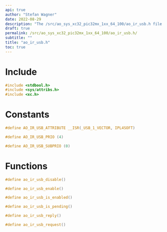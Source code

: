 ```yaml
---
api: true
author: "Stefan Wagner"
date: 2022-08-29
description: "The /src/ao_sys_xc32_pic32mx_1xx_64_100/ao_ir_usb.h file of the ao real-time operating system."
draft: true
permalink: /src/ao_sys_xc32_pic32mx_1xx_64_100/ao_ir_usb.h/
subtitle: ""
title: "ao_ir_usb.h"
toc: true
---
```


# Include

```c
#include <stdbool.h>
#include <sys/attribs.h>
#include <xc.h>
```

# Constants

```c
#define AO_IR_USB_ATTRIBUTE __ISR(_USB_1_VECTOR, IPL4SOFT)
```

```c
#define AO_IR_USB_PRIO (4)
```

```c
#define AO_IR_USB_SUBPRIO (0)
```

# Functions

```c
#define ao_ir_usb_disable()
```

```c
#define ao_ir_usb_enable()
```

```c
#define ao_ir_usb_is_enabled()
```

```c
#define ao_ir_usb_is_pending()
```

```c
#define ao_ir_usb_reply()
```

```c
#define ao_ir_usb_request()
```

